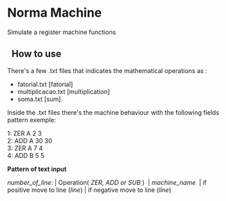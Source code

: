 # Norma Machine
Simulate a register machine functions

## &nbsp; How to use
There's a few .txt files that indicates the mathematical operations as : <br> 
* fatorial.txt [fatorial] <br>
* multiplicacao.txt [multiplication]<br>
* soma.txt [sum].

Inside the .txt files there's the machine behaviour with the following fields pattern exemple:

1: ZER A 2 3 <br>
2: ADD A 30 30  <br>
3: ZER A 7 4  <br>
4: ADD B 5 5  <br>

**Pattern of text input**

*number_of_line:* | Operation(&nbsp;*ZER, ADD or SUB*&nbsp;)&nbsp; | *machine_name* &nbsp;| if positive move to line (*line*)&nbsp;| if negative move to line (*line*)
